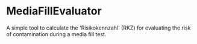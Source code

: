 # MediaFillEvaluator
A simple tool to calculate the 'Risikokennzahl' (RKZ) for evaluating the risk of contamination during a media fill test.
